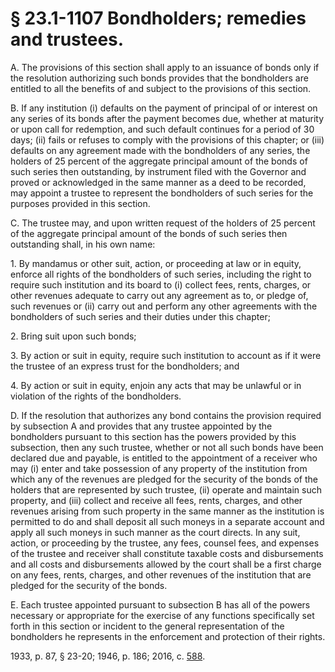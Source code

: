 # § 23.1-1107 Bondholders; remedies and trustees.

<p>A. The provisions of this section shall apply to an issuance of bonds only if the resolution authorizing such bonds provides that the bondholders are entitled to all the benefits of and subject to the provisions of this section.</p><p>B. If any institution (i) defaults on the payment of principal of or interest on any series of its bonds after the payment becomes due, whether at maturity or upon call for redemption, and such default continues for a period of 30 days; (ii) fails or refuses to comply with the provisions of this chapter; or (iii) defaults on any agreement made with the bondholders of any series, the holders of 25 percent of the aggregate principal amount of the bonds of such series then outstanding, by instrument filed with the Governor and proved or acknowledged in the same manner as a deed to be recorded, may appoint a trustee to represent the bondholders of such series for the purposes provided in this section.</p><p>C. The trustee may, and upon written request of the holders of 25 percent of the aggregate principal amount of the bonds of such series then outstanding shall, in his own name:</p><p>1. By mandamus or other suit, action, or proceeding at law or in equity, enforce all rights of the bondholders of such series, including the right to require such institution and its board to (i) collect fees, rents, charges, or other revenues adequate to carry out any agreement as to, or pledge of, such revenues or (ii) carry out and perform any other agreements with the bondholders of such series and their duties under this chapter;</p><p>2. Bring suit upon such bonds;</p><p>3. By action or suit in equity, require such institution to account as if it were the trustee of an express trust for the bondholders; and</p><p>4. By action or suit in equity, enjoin any acts that may be unlawful or in violation of the rights of the bondholders.</p><p>D. If the resolution that authorizes any bond contains the provision required by subsection A and provides that any trustee appointed by the bondholders pursuant to this section has the powers provided by this subsection, then any such trustee, whether or not all such bonds have been declared due and payable, is entitled to the appointment of a receiver who may (i) enter and take possession of any property of the institution from which any of the revenues are pledged for the security of the bonds of the holders that are represented by such trustee, (ii) operate and maintain such property, and (iii) collect and receive all fees, rents, charges, and other revenues arising from such property in the same manner as the institution is permitted to do and shall deposit all such moneys in a separate account and apply all such moneys in such manner as the court directs. In any suit, action, or proceeding by the trustee, any fees, counsel fees, and expenses of the trustee and receiver shall constitute taxable costs and disbursements and all costs and disbursements allowed by the court shall be a first charge on any fees, rents, charges, and other revenues of the institution that are pledged for the security of the bonds.</p><p>E. Each trustee appointed pursuant to subsection B has all of the powers necessary or appropriate for the exercise of any functions specifically set forth in this section or incident to the general representation of the bondholders he represents in the enforcement and protection of their rights.</p><p>1933, p. 87, § 23-20; 1946, p. 186; 2016, c. <a href='http://lis.virginia.gov/cgi-bin/legp604.exe?161+ful+CHAP0588'>588</a>.</p>